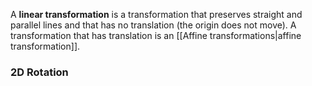 A **linear transformation** is a transformation that preserves straight and parallel lines and that has no translation (the origin does not move). A transformation that has translation is an [[Affine transformations|affine transformation]].


### 2D Rotation

